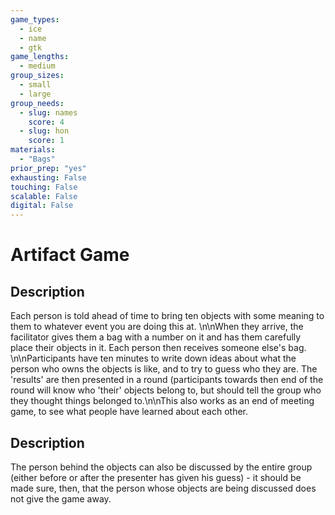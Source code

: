 ```yaml
---
game_types:
  - ice
  - name
  - gtk
game_lengths:
  - medium
group_sizes:
  - small
  - large
group_needs:
  - slug: names
    score: 4
  - slug: hon
    score: 1
materials:
  - "Bags"
prior_prep: "yes"
exhausting: False
touching: False
scalable: False
digital: False
---
```

# Artifact Game

## Description
Each person is told ahead of time to bring ten objects with some meaning to them to whatever event you are doing this at. \n\nWhen they arrive, the facilitator gives them a bag with a number on it and has them carefully place their objects in it. Each person then receives someone else's bag. \n\nParticipants have ten minutes to write down ideas about what the person who owns the objects is like, and to try to guess who they are. The 'results' are then presented in a round (participants towards then end of the round will know who 'their' objects belong to, but should tell the group who they thought things belonged to.\n\nThis also works as an end of meeting game, to see what people have learned about each other.

## Description
The person behind the objects can also be discussed by the entire group (either before or after the presenter has given his guess) - it should be made sure, then, that the person whose objects are being discussed does not give the game away.
